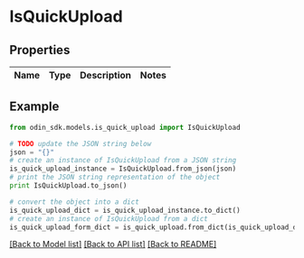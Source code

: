 # IsQuickUpload


## Properties

Name | Type | Description | Notes
------------ | ------------- | ------------- | -------------

## Example

```python
from odin_sdk.models.is_quick_upload import IsQuickUpload

# TODO update the JSON string below
json = "{}"
# create an instance of IsQuickUpload from a JSON string
is_quick_upload_instance = IsQuickUpload.from_json(json)
# print the JSON string representation of the object
print IsQuickUpload.to_json()

# convert the object into a dict
is_quick_upload_dict = is_quick_upload_instance.to_dict()
# create an instance of IsQuickUpload from a dict
is_quick_upload_form_dict = is_quick_upload.from_dict(is_quick_upload_dict)
```
[[Back to Model list]](../README.md#documentation-for-models) [[Back to API list]](../README.md#documentation-for-api-endpoints) [[Back to README]](../README.md)



